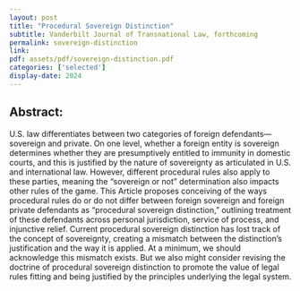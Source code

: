 ```yaml
---
layout: post
title: "Procedural Sovereign Distinction"
subtitle: Vanderbilt Journal of Transnational Law, forthcoming
permalink: sovereign-distinction
link:
pdf: assets/pdf/sovereign-distinction.pdf
categories: ['selected']
display-date: 2024
---
```


<h2>Abstract:</h2>
U.S. law differentiates between two categories of foreign defendants—sovereign and private. On one level, whether a foreign entity is sovereign determines whether they are presumptively entitled to immunity in domestic courts, and this is justified by the nature of sovereignty as articulated in U.S. and international law. However, different procedural rules also apply to these parties, meaning the “sovereign or not” determination also impacts other rules of the game. This Article proposes conceiving of the ways procedural rules do or do not differ between foreign sovereign and foreign private defendants as “procedural sovereign distinction,” outlining treatment of these defendants across personal jurisdiction, service of process, and injunctive relief. Current procedural sovereign distinction has lost track of the concept of sovereignty, creating a mismatch between the distinction’s justification and the way it is applied. At a minimum, we should acknowledge this mismatch exists. But we also might consider revising the doctrine of procedural sovereign distinction to promote the value of legal rules fitting and being justified by the principles underlying the legal system.
